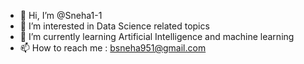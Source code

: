 - 👋 Hi, I’m @Sneha1-1
- 👀 I’m interested in Data Science related topics
- 🌱 I’m currently learning Artificial Intelligence and machine learning
- 📫 How to reach me : bsneha951@gmail.com

<!---
Sneha1-1/Sneha1-1 is a ✨ special ✨ repository because its `README.md` (this file) appears on your GitHub profile.
You can click the Preview link to take a look at your changes.
--->

